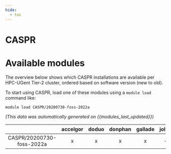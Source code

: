 ```yaml
---
hide:
  - toc
---
```


CASPR
=====

# Available modules


The overview below shows which CASPR installations are available per HPC-UGent Tier-2 cluster, ordered based on software version (new to old).

To start using CASPR, load one of these modules using a `module load` command like:

```shell
module load CASPR/20200730-foss-2022a
```

*(This data was automatically generated on {{modules_last_updated}})*  

| |accelgor|doduo|donphan|gallade|joltik|shinx|skitty|
| :---: | :---: | :---: | :---: | :---: | :---: | :---: | :---: |
|CASPR/20200730-foss-2022a|x|x|x|x|-|-|-|
